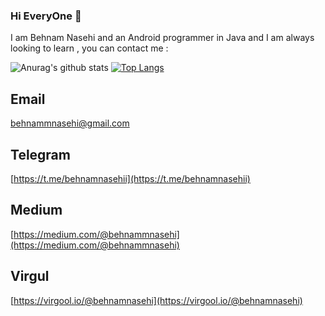 ### Hi EveryOne 👋

I am Behnam Nasehi and an Android programmer in Java and I am always looking to learn , you can contact me  :

![Anurag's github stats](https://github-readme-stats.vercel.app/api?username=behnamnasehi&show_icons=true&theme=graywhite) [![Top Langs](https://github-readme-stats.vercel.app/api/top-langs/?username=behnamnasehi)](https://github.com/anuraghazra/github-readme-stats)


## Email

behnammnasehi@gmail.com

## Telegram

[https://t.me/behnamnasehii](https://t.me/behnamnasehii)

## Medium

[https://medium.com/@behnammnasehi](https://medium.com/@behnammnasehi)

## Virgul

[https://virgool.io/@behnamnasehi](https://virgool.io/@behnamnasehi)
